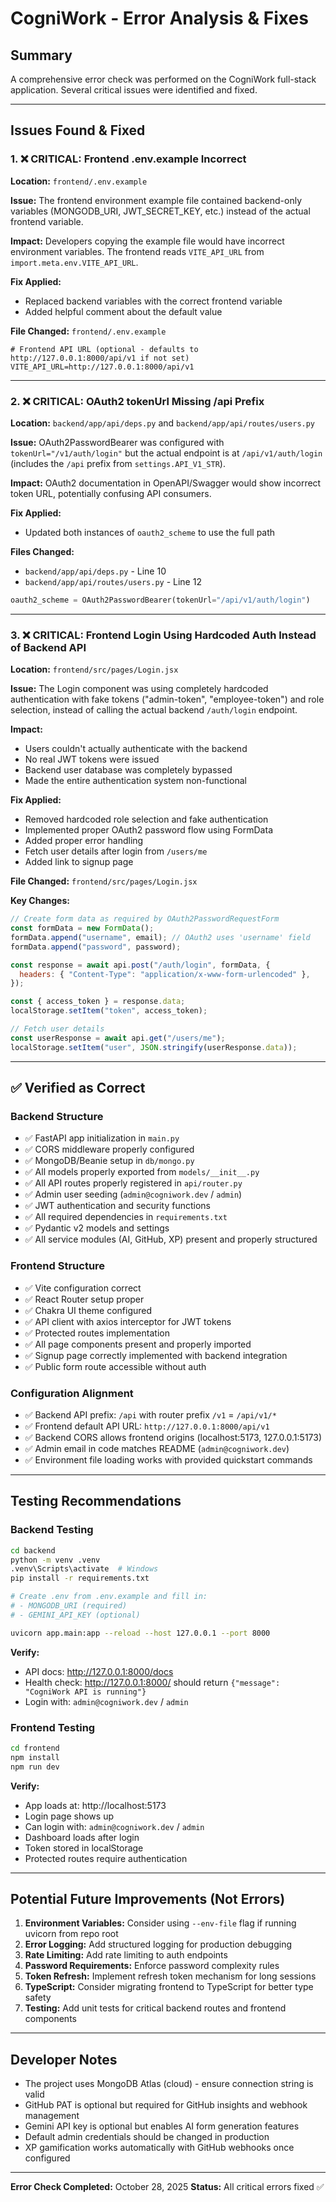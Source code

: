 # CogniWork - Error Analysis & Fixes

## Summary
A comprehensive error check was performed on the CogniWork full-stack application. Several critical issues were identified and fixed.

---

## Issues Found & Fixed

### 1. ❌ **CRITICAL: Frontend .env.example Incorrect**
**Location:** `frontend/.env.example`

**Issue:** The frontend environment example file contained backend-only variables (MONGODB_URI, JWT_SECRET_KEY, etc.) instead of the actual frontend variable.

**Impact:** Developers copying the example file would have incorrect environment variables. The frontend reads `VITE_API_URL` from `import.meta.env.VITE_API_URL`.

**Fix Applied:**
- Replaced backend variables with the correct frontend variable
- Added helpful comment about the default value

**File Changed:** `frontend/.env.example`

```env
# Frontend API URL (optional - defaults to http://127.0.0.1:8000/api/v1 if not set)
VITE_API_URL=http://127.0.0.1:8000/api/v1
```

---

### 2. ❌ **CRITICAL: OAuth2 tokenUrl Missing /api Prefix**
**Location:** `backend/app/api/deps.py` and `backend/app/api/routes/users.py`

**Issue:** OAuth2PasswordBearer was configured with `tokenUrl="/v1/auth/login"` but the actual endpoint is at `/api/v1/auth/login` (includes the `/api` prefix from `settings.API_V1_STR`).

**Impact:** OAuth2 documentation in OpenAPI/Swagger would show incorrect token URL, potentially confusing API consumers.

**Fix Applied:**
- Updated both instances of `oauth2_scheme` to use the full path

**Files Changed:**
- `backend/app/api/deps.py` - Line 10
- `backend/app/api/routes/users.py` - Line 12

```python
oauth2_scheme = OAuth2PasswordBearer(tokenUrl="/api/v1/auth/login")
```

---

### 3. ❌ **CRITICAL: Frontend Login Using Hardcoded Auth Instead of Backend API**
**Location:** `frontend/src/pages/Login.jsx`

**Issue:** The Login component was using completely hardcoded authentication with fake tokens ("admin-token", "employee-token") and role selection, instead of calling the actual backend `/auth/login` endpoint.

**Impact:** 
- Users couldn't actually authenticate with the backend
- No real JWT tokens were issued
- Backend user database was completely bypassed
- Made the entire authentication system non-functional

**Fix Applied:**
- Removed hardcoded role selection and fake authentication
- Implemented proper OAuth2 password flow using FormData
- Added proper error handling
- Fetch user details after login from `/users/me`
- Added link to signup page

**File Changed:** `frontend/src/pages/Login.jsx`

**Key Changes:**
```javascript
// Create form data as required by OAuth2PasswordRequestForm
const formData = new FormData();
formData.append("username", email); // OAuth2 uses 'username' field
formData.append("password", password);

const response = await api.post("/auth/login", formData, {
  headers: { "Content-Type": "application/x-www-form-urlencoded" },
});

const { access_token } = response.data;
localStorage.setItem("token", access_token);

// Fetch user details
const userResponse = await api.get("/users/me");
localStorage.setItem("user", JSON.stringify(userResponse.data));
```

---

## ✅ Verified as Correct

### Backend Structure
- ✅ FastAPI app initialization in `main.py`
- ✅ CORS middleware properly configured
- ✅ MongoDB/Beanie setup in `db/mongo.py`
- ✅ All models properly exported from `models/__init__.py`
- ✅ All API routes properly registered in `api/router.py`
- ✅ Admin user seeding (`admin@cogniwork.dev` / `admin`)
- ✅ JWT authentication and security functions
- ✅ All required dependencies in `requirements.txt`
- ✅ Pydantic v2 models and settings
- ✅ All service modules (AI, GitHub, XP) present and properly structured

### Frontend Structure
- ✅ Vite configuration correct
- ✅ React Router setup proper
- ✅ Chakra UI theme configured
- ✅ API client with axios interceptor for JWT tokens
- ✅ Protected routes implementation
- ✅ All page components present and properly imported
- ✅ Signup page correctly implemented with backend integration
- ✅ Public form route accessible without auth

### Configuration Alignment
- ✅ Backend API prefix: `/api` with router prefix `/v1` = `/api/v1/*`
- ✅ Frontend default API URL: `http://127.0.0.1:8000/api/v1`
- ✅ Backend CORS allows frontend origins (localhost:5173, 127.0.0.1:5173)
- ✅ Admin email in code matches README (`admin@cogniwork.dev`)
- ✅ Environment file loading works with provided quickstart commands

---

## Testing Recommendations

### Backend Testing
```bash
cd backend
python -m venv .venv
.venv\Scripts\activate  # Windows
pip install -r requirements.txt

# Create .env from .env.example and fill in:
# - MONGODB_URI (required)
# - GEMINI_API_KEY (optional)

uvicorn app.main:app --reload --host 127.0.0.1 --port 8000
```

**Verify:**
- API docs: http://127.0.0.1:8000/docs
- Health check: http://127.0.0.1:8000/ should return `{"message": "CogniWork API is running"}`
- Login with: `admin@cogniwork.dev` / `admin`

### Frontend Testing
```bash
cd frontend
npm install
npm run dev
```

**Verify:**
- App loads at: http://localhost:5173
- Login page shows up
- Can login with: `admin@cogniwork.dev` / `admin`
- Dashboard loads after login
- Token stored in localStorage
- Protected routes require authentication

---

## Potential Future Improvements (Not Errors)

1. **Environment Variables:** Consider using `--env-file` flag if running uvicorn from repo root
2. **Error Logging:** Add structured logging for production debugging
3. **Rate Limiting:** Add rate limiting to auth endpoints
4. **Password Requirements:** Enforce password complexity rules
5. **Token Refresh:** Implement refresh token mechanism for long sessions
6. **TypeScript:** Consider migrating frontend to TypeScript for better type safety
7. **Testing:** Add unit tests for critical backend routes and frontend components

---

## Developer Notes

- The project uses MongoDB Atlas (cloud) - ensure connection string is valid
- GitHub PAT is optional but required for GitHub insights and webhook management
- Gemini API key is optional but enables AI form generation features
- Default admin credentials should be changed in production
- XP gamification works automatically with GitHub webhooks once configured

---

**Error Check Completed:** October 28, 2025
**Status:** All critical errors fixed ✅

